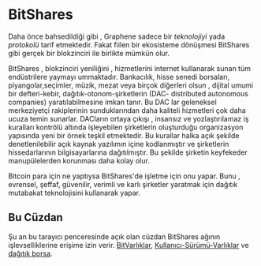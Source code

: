 # BitShares

Daha önce bahsedildiği gibi , Graphene sadece bir *teknolojiyi* yada *protokolü* 
tarif etmektedir. Fakat fiilen bir  ekosisteme dönüşmesi  BitShares gibi 
gerçek bir blokzinciri ile birlikte mümkün olur.

BitShares , blokzinciri yeniliğini , hizmetlerini internet kullanarak sunan tüm 
endüstrilere yaymayı ummaktadır. Bankacılık, hisse senedi borsaları, 
piyangolar,seçimler, müzik, mezat veya birçok diğerleri olsun , dijital umumi bir 
defteri-kebir, dağıtık-otonom-şirketlerin (DAC- distributed autonomous companies) 
yaratılabilmesine imkan tanır. Bu DAC lar geleneksel merkeziyetçi rakiplerinin 
sunduklarından daha kaliteli hizmetleri çok daha ucuza temin sunarlar.  DACların ortaya 
çıkışı , insansız ve yozlaştırılamaz iş kuralları kontrölü altında işleyebilen şirketlerin 
oluşturduğu organizasyon yapısında yeni bir örnek teşkil etmektedir. Bu kurallar 
halka açık şekilde denetlenilebilir açık kaynak yazılımın içine kodlanmıştır ve 
şirketlerin hissedarlarının bilgisayarlarına dağıtılmıştır. Bu şekilde şirketin keyfekeder
manupülelerden  korunması daha kolay olur.

Bitcoin para için ne yaptıysa BitShares'de işletme için onu yapar.  Bunu , evrensel, 
şeffaf, güvenilir, verimli ve karlı şirketler yaratmak için dağıtık mutabakat teknolojisini 
kullanarak yapar.

## Bu Cüzdan

Şu an bu tarayıcı penceresinde açık olan cüzdan BitShares ağının işlevselliklerine 
erişime izin verir. 
[BitVarlıklar](../assets/mpa.md), [Kullanıcı-Sürümü-Varlıklar](../assets/uia.md) ve 
[dağıtık borsa](../dex/introduction.md).